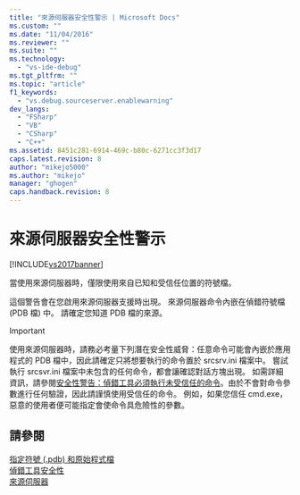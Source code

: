 ```yaml
---
title: "來源伺服器安全性警示 | Microsoft Docs"
ms.custom: ""
ms.date: "11/04/2016"
ms.reviewer: ""
ms.suite: ""
ms.technology: 
  - "vs-ide-debug"
ms.tgt_pltfrm: ""
ms.topic: "article"
f1_keywords: 
  - "vs.debug.sourceserver.enablewarning"
dev_langs: 
  - "FSharp"
  - "VB"
  - "CSharp"
  - "C++"
ms.assetid: 8451c281-6914-469c-b80c-6271cc3f3d17
caps.latest.revision: 8
author: "mikejo5000"
ms.author: "mikejo"
manager: "ghogen"
caps.handback.revision: 8
---
```

# 來源伺服器安全性警示
[!INCLUDE[vs2017banner](../code-quality/includes/vs2017banner.md)]

當使用來源伺服器時，僅限使用來自已知和受信任位置的符號檔。  
  
 這個警告會在您啟用來源伺服器支援時出現。  來源伺服器命令內嵌在偵錯符號檔 \(PDB 檔\) 中。  請確定您知道 PDB 檔的來源。  
  
> [!IMPORTANT]
>  使用來源伺服器時，請務必考量下列潛在安全性威脅：任意命令可能會內嵌於應用程式的 PDB 檔中，因此請確定只將想要執行的命令置於 srcsrv.ini 檔案中。  嘗試執行 srcsvr.ini 檔案中未包含的任何命令，都會讓確認對話方塊出現。  如需詳細資訊，請參閱[安全性警告：偵錯工具必須執行未受信任的命令](../debugger/security-warning-debugger-must-execute-untrusted-command.md)。由於不會對命令參數進行任何驗證，因此請謹慎使用受信任的命令。  例如，如果您信任 cmd.exe，惡意的使用者便可能指定會使命令具危險性的參數。  
  
## 請參閱  
 [指定符號 \(.pdb\) 和原始程式檔](../debugger/specify-symbol-dot-pdb-and-source-files-in-the-visual-studio-debugger.md)   
 [偵錯工具安全性](../debugger/debugger-security.md)   
 [來源伺服器](http://msdn.microsoft.com/library/windows/desktop/ms680641.aspx)